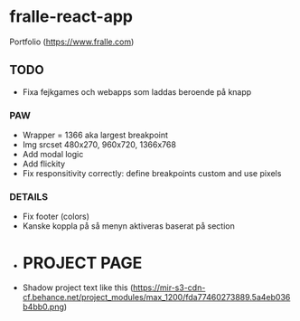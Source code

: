 # fralle-react-app
Portfolio (https://www.fralle.com)

## TODO
- Fixa fejkgames och webapps som laddas beroende på knapp

### PAW
- Wrapper = 1366 aka largest breakpoint
- Img srcset 480x270, 960x720, 1366x768
- Add modal logic
- Add flickity
- Fix responsitivity correctly: define breakpoints custom and use pixels

### DETAILS
- Fix footer (colors)
- Kanske koppla på så menyn aktiveras baserat på section

* # PROJECT PAGE
* Shadow project text like this (https://mir-s3-cdn-cf.behance.net/project_modules/max_1200/fda77460273889.5a4eb036b4bb0.png)